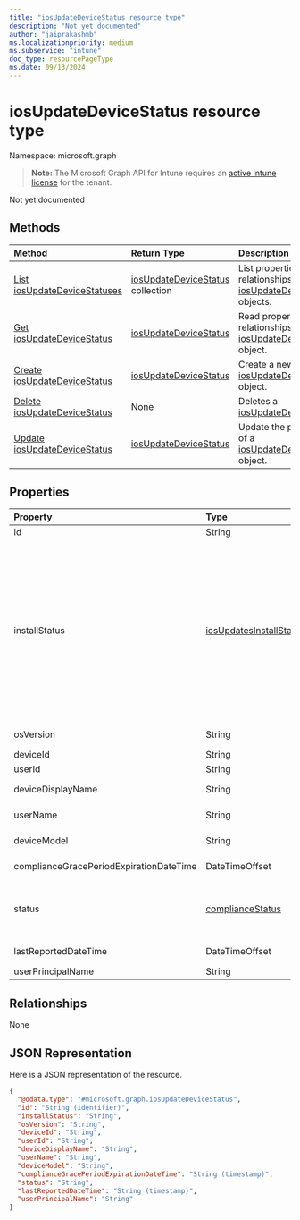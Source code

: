 ```yaml
---
title: "iosUpdateDeviceStatus resource type"
description: "Not yet documented"
author: "jaiprakashmb"
ms.localizationpriority: medium
ms.subservice: "intune"
doc_type: resourcePageType
ms.date: 09/13/2024
---
```


# iosUpdateDeviceStatus resource type

Namespace: microsoft.graph

> **Note:** The Microsoft Graph API for Intune requires an [active Intune license](https://go.microsoft.com/fwlink/?linkid=839381) for the tenant.

Not yet documented

## Methods
|Method|Return Type|Description|
|:---|:---|:---|
|[List iosUpdateDeviceStatuses](../api/intune-deviceconfig-iosupdatedevicestatus-list.md)|[iosUpdateDeviceStatus](../resources/intune-deviceconfig-iosupdatedevicestatus.md) collection|List properties and relationships of the [iosUpdateDeviceStatus](../resources/intune-deviceconfig-iosupdatedevicestatus.md) objects.|
|[Get iosUpdateDeviceStatus](../api/intune-deviceconfig-iosupdatedevicestatus-get.md)|[iosUpdateDeviceStatus](../resources/intune-deviceconfig-iosupdatedevicestatus.md)|Read properties and relationships of the [iosUpdateDeviceStatus](../resources/intune-deviceconfig-iosupdatedevicestatus.md) object.|
|[Create iosUpdateDeviceStatus](../api/intune-deviceconfig-iosupdatedevicestatus-create.md)|[iosUpdateDeviceStatus](../resources/intune-deviceconfig-iosupdatedevicestatus.md)|Create a new [iosUpdateDeviceStatus](../resources/intune-deviceconfig-iosupdatedevicestatus.md) object.|
|[Delete iosUpdateDeviceStatus](../api/intune-deviceconfig-iosupdatedevicestatus-delete.md)|None|Deletes a [iosUpdateDeviceStatus](../resources/intune-deviceconfig-iosupdatedevicestatus.md).|
|[Update iosUpdateDeviceStatus](../api/intune-deviceconfig-iosupdatedevicestatus-update.md)|[iosUpdateDeviceStatus](../resources/intune-deviceconfig-iosupdatedevicestatus.md)|Update the properties of a [iosUpdateDeviceStatus](../resources/intune-deviceconfig-iosupdatedevicestatus.md) object.|

## Properties
|Property|Type|Description|
|:---|:---|:---|
|id|String|Key of the entity.|
|installStatus|[iosUpdatesInstallStatus](../resources/intune-deviceconfig-iosupdatesinstallstatus.md)|The installation status of the policy report. Possible values are: `success`, `available`, `idle`, `unknown`, `downloading`, `downloadFailed`, `downloadRequiresComputer`, `downloadInsufficientSpace`, `downloadInsufficientPower`, `downloadInsufficientNetwork`, `installing`, `installInsufficientSpace`, `installInsufficientPower`, `installPhoneCallInProgress`, `installFailed`, `notSupportedOperation`, `sharedDeviceUserLoggedInError`, `deviceOsHigherThanDesiredOsVersion`.|
|osVersion|String|The device version that is being reported.|
|deviceId|String|The device id that is being reported.|
|userId|String|The User id that is being reported.|
|deviceDisplayName|String|Device name of the DevicePolicyStatus.|
|userName|String|The User Name that is being reported|
|deviceModel|String|The device model that is being reported|
|complianceGracePeriodExpirationDateTime|DateTimeOffset|The DateTime when device compliance grace period expires|
|status|[complianceStatus](../resources/intune-shared-compliancestatus.md)|Compliance status of the policy report. Possible values are: `unknown`, `notApplicable`, `compliant`, `remediated`, `nonCompliant`, `error`, `conflict`, `notAssigned`.|
|lastReportedDateTime|DateTimeOffset|Last modified date time of the policy report.|
|userPrincipalName|String|UserPrincipalName.|

## Relationships
None

## JSON Representation
Here is a JSON representation of the resource.
<!-- {
  "blockType": "resource",
  "keyProperty": "id",
  "@odata.type": "microsoft.graph.iosUpdateDeviceStatus"
}
-->
``` json
{
  "@odata.type": "#microsoft.graph.iosUpdateDeviceStatus",
  "id": "String (identifier)",
  "installStatus": "String",
  "osVersion": "String",
  "deviceId": "String",
  "userId": "String",
  "deviceDisplayName": "String",
  "userName": "String",
  "deviceModel": "String",
  "complianceGracePeriodExpirationDateTime": "String (timestamp)",
  "status": "String",
  "lastReportedDateTime": "String (timestamp)",
  "userPrincipalName": "String"
}
```
